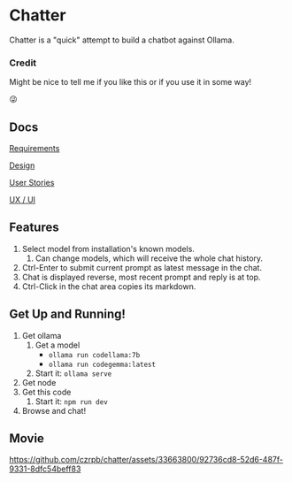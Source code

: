 # Chatter

Chatter is a "quick" attempt to build a chatbot against Ollama.

### Credit

Might be nice to tell me if you like this or if you use it in some way!

:stuck_out_tongue_winking_eye:

## Docs

[Requirements](requirements.md)

[Design](design.md)

[User Stories](user-stories.md)

[UX / UI](ux-ui.md)

## Features

1. Select model from installation's known models.
   1. Can change models, which will receive the whole chat history.
1. Ctrl-Enter to submit current prompt as latest message in the chat.
1. Chat is displayed reverse, most recent prompt and reply is at top.
1. Ctrl-Click in the chat area copies its markdown.

## Get Up and Running!

1. Get ollama
   1. Get a model
      * `ollama run codellama:7b`
      * `ollama run codegemma:latest`
   1. Start it: `ollama serve`
1. Get node
1. Get this code
   1. Start it: `npm run dev`
1. Browse and chat!

## Movie

https://github.com/czrpb/chatter/assets/33663800/92736cd8-52d6-487f-9331-8dfc54beff83
